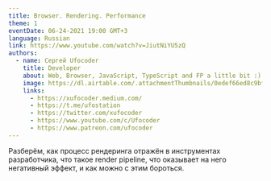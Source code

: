 ```yaml
---
title: Browser. Rendering. Performance
theme: 1
eventDate: 06-24-2021 19:00 GMT+3
language: Russian
link: https://www.youtube.com/watch?v=JiutNiYU5zQ
authors:
  - name: Сергей Ufocoder
    title: Developer
    about: Web, Browser, JavaScript, TypeScript and FP a little bit :)
    image: https://dl.airtable.com/.attachmentThumbnails/0edef66ed8c9bf627a6bd7f4bffd6002/bcd78a8f
    links:
      - https://xufocoder.medium.com/
      - https://t.me/ufostation
      - https://twitter.com/xufocoder
      - https://www.youtube.com/c/Ufocoder
      - https://www.patreon.com/ufocoder
---
```


Разберём, как процесс рендеринга отражён в инструментах разработчика, что такое render pipeline, что оказывает на него негативный эффект, и как можно с этим бороться.
